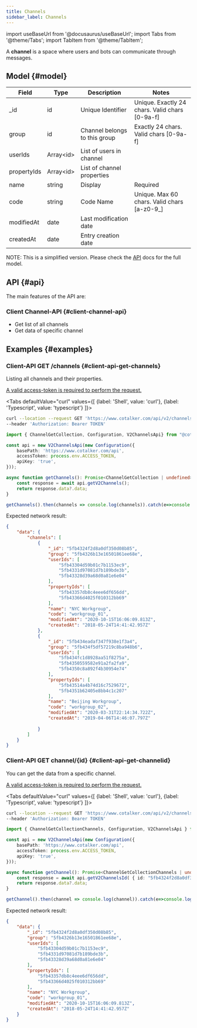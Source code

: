 ```yaml
---
title: Channels
sidebar_label: Channels
---
```

import useBaseUrl from '@docusaurus/useBaseUrl';
import Tabs from '@theme/Tabs';
import TabItem from '@theme/TabItem';

A __channel__ is a space where users and bots can communicate through messages.

## Model {#model}

| Field | Type | Description | Notes |
| ----  | ---- | ----------- | ----  |
| _id   | id   | Unique Identifier   | Unique. Exactly 24 chars. Valid chars [0-9a-f] |
| group   | id   | Channel belongs to this group   | Exactly 24 chars. Valid chars [0-9a-f] |
| userIds   | Array\<id\>   | List of users in channel   | 
| propertyIds   | Array\<id\>   | List of channel properties   | 
| name  | string | Display   | Required |
| code  | string | Code Name | Unique. Max 60 chars. Valid chars [a-z0-9_] |
| modifiedAt | date | Last modification date
| createdAt | date | Entry creation date
NOTE: This is a simplified version. Please check the [API](https://api.cotalker.com) docs for the full model.

## API {#api}

The main features of the API are:

### Client Channel-API {#client-channel-api}
* Get list of all channels
* Get data of specific channel

## Examples {#examples}

### Client-API GET /channels {#client-api-get-channels}
Listing all channels and their properties.

[A valid access-token is required to perform the request.](/docs/documentation/api/auth)

<Tabs defaultValue="curl" values={[ {label: 'Shell', value: 'curl'}, {label: 'Typescript', value: 'typescript'} ]}>
<TabItem value="curl">

```bash
curl --location --request GET 'https://www.cotalker.com/api/v2/channels' \
--header 'Authorization: Bearer TOKEN'
``` 

</TabItem>
<TabItem value="typescript" example="api_channel.ts">

```typescript
import { ChannelGetCollection, Configuration, V2ChannelsApi} from "@cotalker/cotalker-api";

const api = new V2ChannelsApi(new Configuration({
    basePath: 'https://www.cotalker.com/api',
    accessToken: process.env.ACCESS_TOKEN,
    apiKey: 'true',
}));

async function getChannels(): Promise<ChannelGetCollection | undefined> {
    const response = await api.getV2Channels();
    return response.data?.data;
}

getChannels().then(channels => console.log(channels)).catch(e=>console.log(e))

``` 

</TabItem>
</Tabs>

Expected network result:
<!-- response=api_channel.json -->
```json
{
    "data": {
        "channels": [
            {
                "_id": "5fb4324f2d8a0df350d08b85",
                "group": "5fb4326b13e16501861ee68e",
                "userIds": [
                    "5fb43304d59b01c7b1153ec9",
                    "5fb4331d97081d7b189bde3b",
                    "5fb43328d39a68d0a81e6e04"
                ],
                "propertyIds": [
                    "5fb43357db8c4eee6df656dd",
                    "5fb43366d4025f010312bb69"
                ],
                "name": "NYC Workgroup",
                "code": "workgroup_01",
                "modifiedAt": "2020-10-15T16:06:09.813Z",
                "createdAt": "2018-05-24T14:41:42.957Z"
            },
            {
                "_id": "5fb434eadaf347f938e1f3a4",
                "group": "5fb434f5df57219c8ba948b6",
                "userIds": [
                    "5fb434fc1d8928aa51f8275a",
                    "5fb4350559582e91a2fa2fa9",
                    "5fb4350c8a892f4b30954e74"
                ],
                "propertyIds": [
                    "5fb43514a4b74d16c7529672",
                    "5fb4351b62405e8bb4c1c207"
                ],
                "name": "Beijing Workgroup",
                "code": "workgroup_02",
                "modifiedAt": "2020-03-31T22:14:34.722Z",
                "createdAt": "2019-04-06T14:46:07.797Z"
                
            }
        ]
    }
}
```
### Client-API GET channel/{id} {#client-api-get-channelid}

You can get the data from a specific channel.

[A valid access-token is required to perform the request.](/docs/documentation/api/auth)

<Tabs defaultValue="curl" values={[ {label: 'Shell', value: 'curl'}, {label: 'Typescript', value: 'typescript'} ]}>
<TabItem value="curl">

```bash
curl --location --request GET 'https://www.cotalker.com/api/v2/channels/5fb4324f2d8a0df350d08b85' \
--header 'Authorization: Bearer TOKEN'
``` 

</TabItem>
<TabItem value="typescript" example="api_channel.ts">

```typescript
import { ChannelGetCollectionChannels, Configuration, V2ChannelsApi } from "@cotalker/cotalker-api";

const api = new V2ChannelsApi(new Configuration({
    basePath: 'https://www.cotalker.com/api',
    accessToken: process.env.ACCESS_TOKEN,
    apiKey: 'true',
}));

async function getChannel(): Promise<ChannelGetCollectionChannels | undefined> {
    const response = await api.getV2ChannelsId( { id: "5fb4324f2d8a0df350d08b85" } );
    return response.data?.data;
}

getChannel().then(channel => console.log(channel)).catch(e=>console.log(e))

``` 

</TabItem>
</Tabs>

Expected network result:
<!-- response=api_channel.json -->
```json
{
    "data": {
        "_id": "5fb4324f2d8a0df350d08b85",
        "group": "5fb4326b13e16501861ee68e",
        "userIds": [
            "5fb43304d59b01c7b1153ec9",
            "5fb4331d97081d7b189bde3b",
            "5fb43328d39a68d0a81e6e04"
        ],
        "propertyIds": [
            "5fb43357db8c4eee6df656dd",
            "5fb43366d4025f010312bb69"
        ],
        "name": "NYC Workgroup",
        "code": "workgroup_01",
        "modifiedAt": "2020-10-15T16:06:09.813Z",
        "createdAt": "2018-05-24T14:41:42.957Z"
    }
}

```
